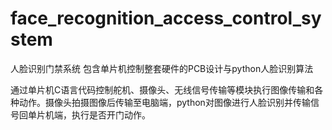 # face_recognition_access_control_system
人脸识别门禁系统
包含单片机控制整套硬件的PCB设计与python人脸识别算法

通过单片机C语言代码控制舵机、摄像头、无线信号传输等模块执行图像传输和各种动作。摄像头拍摄图像后传输至电脑端，python对图像进行人脸识别并传输信号回单片机端，执行是否开门动作。
